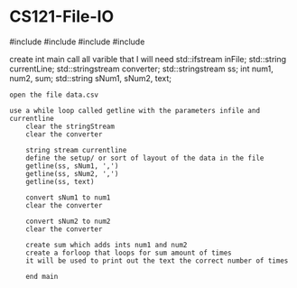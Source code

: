 # CS121-File-IO
#include <iostream>
#include <string>
#include <sstream>
#include <fstream>

create int main
    call all varible that I will need
    std::ifstream inFile;
    std::string currentLine;
    std::stringstream converter;
    std::stringstream ss;
    int num1, num2, sum;
    std::string sNum1, sNum2, text;

    open the file data.csv

    use a while loop called getline with the parameters infile and currentline
        clear the stringStream
        clear the converter

        string stream currentline
        define the setup/ or sort of layout of the data in the file
        getline(ss, sNum1, ',')
        getline(ss, sNum2, ',')
        getline(ss, text)

        convert sNum1 to num1
        clear the converter

        convert sNum2 to num2
        clear the converter

        create sum which adds ints num1 and num2
        create a forloop that loops for sum amount of times
        it will be used to print out the text the correct number of times

        end main
